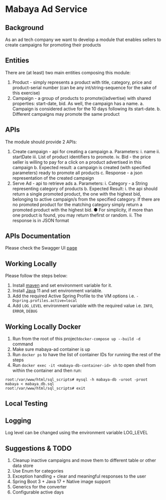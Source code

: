 # Mabaya Ad Service

## Background

As an ad tech company we want to develop a module that enables sellers to create campaigns for
promoting their products

## Entities

There are (at least) two main entities composing this module:

1. Product - simply represents a product with title, category, price and product-serial number (can
   be any int/string-sequence for the sake of this exercise)
2. Campaign - a group of products to promote(/advertise) with shared properties: start-date,
   bid. As well, the campaign has a name.
   a. Campaign is considered active for the 10 days following its start-date.
   b. Different campaigns may promote the same product

## APIs

The module should provide 2 APIs:

1. Create campaign - api for creating a campaign
   a. Parameters:
   i. name
   ii. startDate
   iii. List of product identifiers to promote.
   iv. Bid - the price seller is willing to pay for a click on a product advertised in this
   campaign
   b. Expected result: a campaign is created (with specified parameters) ready to promote all
   products
   c. Response - a json representation of the created campaign
2. Serve Ad - api to retrieve ads
   a. Parameters:
   i. Category - a String representing category of products
   b. Expected Result:
   i. the api should return a single promoted product, the one with the highest bid,
   belonging to active campaign/s from the specified category. If there are no
   promoted product for the matching category simply return a promoted product
   with the highest bid.
   ● For simplicity, if more than one product is found, you may return thefirst or random.
   ii. The response is in JSON format

## APIs Documentation

Please check the Swagger UI [page](http://localhost:8080/swagger-ui/index.html)

## Working Locally

Please follow the steps below:

1. Install [maven](https://maven.apache.org/download.cgi) and set environment variable for it.
2. Install [Java](https://www.oracle.com/java/technologies/downloads/#jdk17-windows) 11 and set
   environment variable.
3. Add the required Active Spring Profile to the VM options i.e. `-Dspring.profiles.active=local`
4. Add `LOG_LEVEL` environment variable with the required value i.e. `INFO`, `ERROR`, `DEBUG`

## Working Locally Docker

1. Run from the root of this project`docker-compose up --build -d` command
2. Make sure mabaya-ad container is up
3. Run ``docker ps`` to have the list of container IDs for running the rest of the steps
4. Run ``docker exec -it <mabaya-db-container-id> sh`` to open shell from within the container and
   then run:

```shell
root:/var/www/html/sql_scripts# mysql -h mabaya-db -uroot -proot mabaya < mabaya_db.sql
root:/var/www/html/sql_scripts# exit
```

## Local Testing

## Logging

Log level can be changed using the environment variable LOG_LEVEL

## Suggestions & TODO

1. Cleanup inactive campaigns and move them to different table or other data store
2. Use Enum for categories
3. Exception handling + clear and meaningful responses to the user
4. Spring Boot 3 + Java 17 + Native image support
5. Generics for the converter
6. Configurable active days